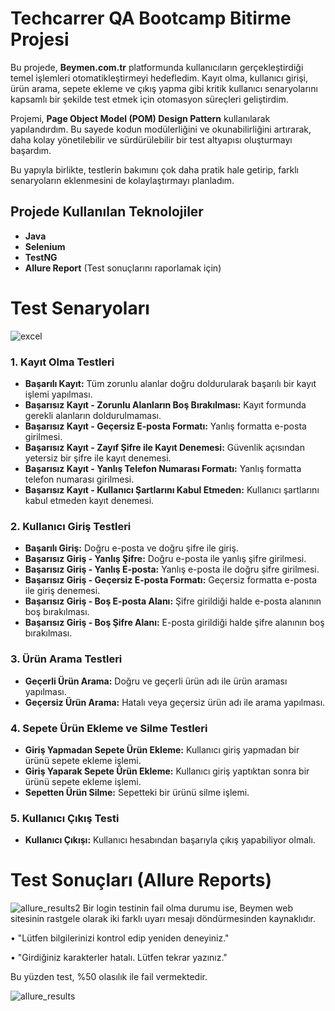 # Techcarrer QA Bootcamp Bitirme Projesi

Bu projede, **Beymen.com.tr** platformunda kullanıcıların gerçekleştirdiği temel işlemleri otomatikleştirmeyi hedefledim. Kayıt olma, kullanıcı girişi, ürün arama, sepete ekleme ve çıkış yapma gibi kritik kullanıcı senaryolarını kapsamlı bir şekilde test etmek için otomasyon süreçleri geliştirdim. 

Projemi, **Page Object Model (POM) Design Pattern** kullanılarak yapılandırdım. Bu sayede kodun modülerliğini ve okunabilirliğini artırarak, daha kolay yönetilebilir ve sürdürülebilir bir test altyapısı oluşturmayı başardım.

Bu yapıyla birlikte, testlerin bakımını çok daha pratik hale getirip, farklı senaryoların eklenmesini de kolaylaştırmayı planladım.


## Projede Kullanılan Teknolojiler

- **Java**
- **Selenium**
- **TestNG**
- **Allure Report** (Test sonuçlarını raporlamak için)


# Test Senaryoları
![excel](https://github.com/user-attachments/assets/7a22d9f9-8c32-48dd-ab66-5150ecae0700)

### 1. Kayıt Olma Testleri

- **Başarılı Kayıt:** Tüm zorunlu alanlar doğru doldurularak başarılı bir kayıt işlemi yapılması.
- **Başarısız Kayıt - Zorunlu Alanların Boş Bırakılması:** Kayıt formunda gerekli alanların doldurulmaması.
- **Başarısız Kayıt - Geçersiz E-posta Formatı:** Yanlış formatta e-posta girilmesi.
- **Başarısız Kayıt - Zayıf Şifre ile Kayıt Denemesi:** Güvenlik açısından yetersiz bir şifre ile kayıt denemesi.
- **Başarısız Kayıt - Yanlış Telefon Numarası Formatı:** Yanlış formatta telefon numarası girilmesi.
- **Başarısız Kayıt - Kullanıcı Şartlarını Kabul Etmeden:** Kullanıcı şartlarını kabul etmeden kayıt denemesi.

### 2. Kullanıcı Giriş Testleri

- **Başarılı Giriş:** Doğru e-posta ve doğru şifre ile giriş.
- **Başarısız Giriş - Yanlış Şifre:** Doğru e-posta ile yanlış şifre girilmesi.
- **Başarısız Giriş - Yanlış E-posta:** Yanlış e-posta ile doğru şifre girilmesi.
- **Başarısız Giriş - Geçersiz E-posta Formatı:** Geçersiz formatta e-posta ile giriş denemesi.
- **Başarısız Giriş - Boş E-posta Alanı:** Şifre girildiği halde e-posta alanının boş bırakılması.
- **Başarısız Giriş - Boş Şifre Alanı:** E-posta girildiği halde şifre alanının boş bırakılması.

### 3. Ürün Arama Testleri

- **Geçerli Ürün Arama:** Doğru ve geçerli ürün adı ile ürün araması yapılması.
- **Geçersiz Ürün Arama:** Hatalı veya geçersiz ürün adı ile arama yapılması.

### 4. Sepete Ürün Ekleme ve Silme Testleri

- **Giriş Yapmadan Sepete Ürün Ekleme:** Kullanıcı giriş yapmadan bir ürünü sepete ekleme işlemi.
- **Giriş Yaparak Sepete Ürün Ekleme:** Kullanıcı giriş yaptıktan sonra bir ürünü sepete ekleme işlemi.
- **Sepetten Ürün Silme:** Sepetteki bir ürünü silme işlemi.

### 5. Kullanıcı Çıkış Testi

- **Kullanıcı Çıkışı:** Kullanıcı hesabından başarıyla çıkış yapabiliyor olmalı.

# Test Sonuçları (Allure Reports)

![allure_results2](https://github.com/user-attachments/assets/2a10b9a0-faeb-4134-a760-fd6ac388f783)
Bir login testinin fail olma durumu ise, Beymen web sitesinin rastgele olarak iki farklı uyarı mesajı döndürmesinden kaynaklıdır.

 • "Lütfen bilgilerinizi kontrol edip yeniden deneyiniz."


 • "Girdiğiniz karakterler hatalı. Lütfen tekrar yazınız."

 
Bu yüzden test, %50 olasılık ile fail vermektedir.  


![allure_results](https://github.com/user-attachments/assets/058c0b3e-e046-4d44-abcc-976d9ee7e210)





